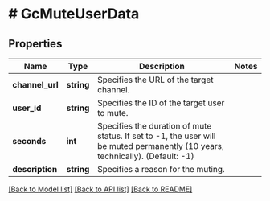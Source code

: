 # # GcMuteUserData

## Properties

Name | Type | Description | Notes
------------ | ------------- | ------------- | -------------
**channel_url** | **string** | Specifies the URL of the target channel. |
**user_id** | **string** | Specifies the ID of the target user to mute. |
**seconds** | **int** | Specifies the duration of mute status. If set to -1, the user will be muted permanently (10 years, technically). (Default: -1) |
**description** | **string** | Specifies a reason for the muting. |

[[Back to Model list]](../../README.md#models) [[Back to API list]](../../README.md#endpoints) [[Back to README]](../../README.md)
